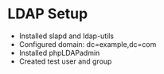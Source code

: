 # LDAP Setup

- Installed slapd and ldap-utils
- Configured domain: dc=example,dc=com
- Installed phpLDAPadmin
- Created test user and group
